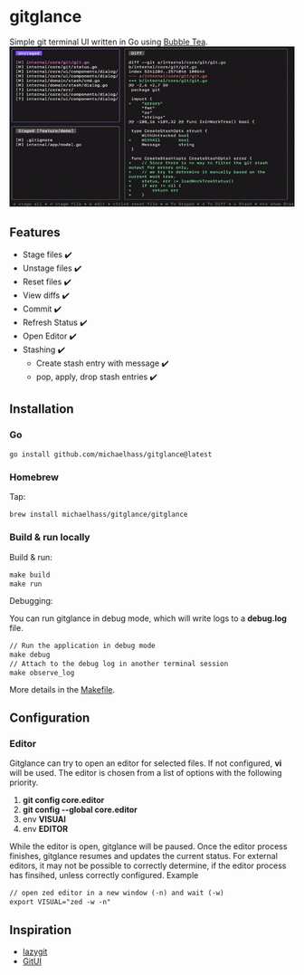 # gitglance

Simple git terminal UI written in Go using [Bubble Tea](https://github.com/charmbracelet/bubbletea).
![gitglance demo](assets/gitglance_demo.gif)

## Features
- Stage files ✔️
- Unstage files ✔️
- Reset files ✔️
- View diffs ✔️
- Commit ✔️
- Refresh Status ✔️
- Open Editor ✔️
- Stashing ✔️
  - Create stash entry with message ✔️
  - pop, apply, drop stash entries ✔️

## Installation

### Go
```
go install github.com/michaelhass/gitglance@latest
```

### Homebrew
Tap:

```
brew install michaelhass/gitglance/gitglance
```

### Build & run locally
Build & run:
```
make build
make run
```

Debugging:

You can run gitglance in debug mode, which will write logs to a **debug.log** file.
```
// Run the application in debug mode
make debug
// Attach to the debug log in another terminal session
make observe_log
```

More details in the [Makefile](Makefile).
## Configuration

### Editor
Gitglance can try to open an editor for selected files.
If not configured, **vi** will be used. The editor is chosen from a list of options with the following priority.
1. **git config core.editor**
2. **git config --global core.editor**
3. env **VISUAl**
4. env **EDITOR**

While the editor is open, gitglance will be paused. Once the editor process finishes, gitglance resumes and updates the current status.
For external editors, it may not be possible to correctly determine, if the editor process has finsihed, unless correctly configured.
Example
```
// open zed editor in a new window (-n) and wait (-w)
export VISUAL="zed -w -n"
```

## Inspiration
- [lazygit](https://github.com/jesseduffield/lazygit)
- [GitUI](https://github.com/extrawurst/gitui)
